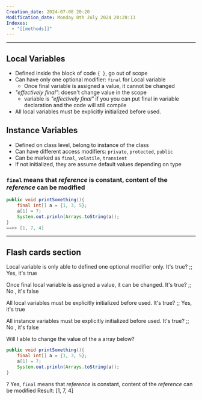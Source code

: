 ```yaml
---
Creation_date: 2024-07-08 20:20
Modification_date: Monday 8th July 2024 20:20:13
Indexes:
  - "[[methods]]"
---
```


----

## Local Variables

- Defined inside the block of code `{ }`, go out of scope
- Can have only one optional modifier: `final` for Local variable
	- Once final variable is assigned a value, it cannot be changed
- *"effectively final"*: doesn't change value in the scope
	- variable is *"effectively final"* if you you can put final in variable declaration and the code will still compile
- All local variables must be explicitly initialized before used.


## Instance Variables

- Defined on class level, belong to instance of the class
- Can have different access modifiers: `private`, `protected`, `public`
- Can be marked as `final`, `volatile`, `transient`
- If not initialized, they are assume default values depending on type

### `final` means that *reference* is constant, content of the *reference* can be modified

```java
public void printSomething(){
	final int[] a = {1, 3, 5};
	a[1] = 7; 
	System.out.prinln(Arrays.toString(a));
}
==>> [1, 7, 4]
```











---
## Flash cards section

Local variable is only able to defined one optional modifier only. It's true? ;; Yes, it's true
<!--SR:!2024-07-11,3,250-->

Once final local variable is assigned a value, it can be changed. It's true? ;; No , it's false
<!--SR:!2024-07-09,1,230-->

All local variables must be explicitly initialized before used. It's true? ;; Yes, it's true
<!--SR:!2024-07-12,4,270-->

All instance variables must be explicitly initialized before used. It's true? ;; No , it's false
<!--SR:!2024-07-13,4,272-->

Will I able to change the value of the a array below?
```java
public void printSomething(){
	final int[] a = {1, 3, 5};
	a[1] = 7; 
	System.out.prinln(Arrays.toString(a));
}
```
?
Yes, `final` means that *reference* is constant, content of the *reference* can be modified
Result: \[1, 7, 4]
<!--SR:!2024-07-12,4,270-->